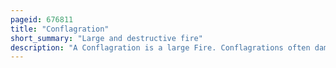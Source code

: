 ```yaml
---
pageid: 676811
title: "Conflagration"
short_summary: "Large and destructive fire"
description: "A Conflagration is a large Fire. Conflagrations often damage human Life, animal Life, Health, and/or Property. A Conflagration can start accidentally or be intentionally created. A large Fire can produce a Firestorm in which the central Column of rising heated Air Induces strong Inward Winds which supply Oxygen to the Fire. Conflagrations can cause Casualties including Deaths or Injuries from Burns, Trauma due to Collapse of Structures and Attempts to escape, and smoke Inhalation."
---
```

